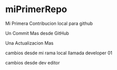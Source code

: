 # miPrimerRepo

Mi Primera Contribucion local para github


Un Commit Mas desde GitHub


Una Actualizacion Mas


cambios desde mi rama local llamada developer 01


cambios desde dev editor